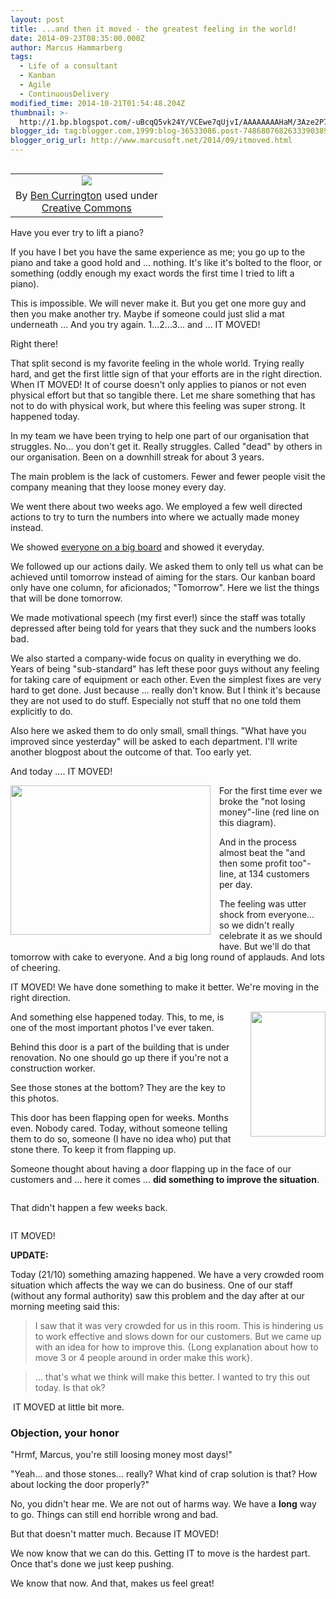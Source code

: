 ```yaml
---
layout: post
title: ...and then it moved - the greatest feeling in the world!
date: 2014-09-23T08:35:00.000Z
author: Marcus Hammarberg
tags:
  - Life of a consultant
  - Kanban
  - Agile
  - ContinuousDelivery
modified_time: 2014-10-21T01:54:48.204Z
thumbnail: >-
  http://1.bp.blogspot.com/-uBcqQ5vk24Y/VCEwe7qUjvI/AAAAAAAAHaM/3Aze2P7j4-Y/s72-c/14252616286_7d5982cfe4_m.jpg
blogger_id: tag:blogger.com,1999:blog-36533086.post-7486807682633390389
blogger_orig_url: http://www.marcusoft.net/2014/09/itmoved.html
---
```



<div>

<table class="tr-caption-container" data-cellpadding="0"
data-cellspacing="0"
style="float: left; margin-right: 1em; text-align: left;">
<colgroup>
<col style="width: 100%" />
</colgroup>
<tbody>
<tr class="odd">
<td style="text-align: center;"><a
href="http://1.bp.blogspot.com/-uBcqQ5vk24Y/VCEwe7qUjvI/AAAAAAAAHaM/3Aze2P7j4-Y/s1600/14252616286_7d5982cfe4_m.jpg"
data-imageanchor="1"
style="clear: left; margin-bottom: 1em; margin-left: auto; margin-right: auto;"><img
src="http://1.bp.blogspot.com/-uBcqQ5vk24Y/VCEwe7qUjvI/AAAAAAAAHaM/3Aze2P7j4-Y/s1600/14252616286_7d5982cfe4_m.jpg"
data-border="0" /></a></td>
</tr>
<tr class="even">
<td class="tr-caption" style="text-align: center;">By <a
href="https://www.flickr.com/photos/baconisavegetable/"
target="_blank">Ben Currington</a> used under<br />
<a href="https://creativecommons.org/licenses/by-sa/2.0/"
target="_blank">Creative Commons</a></td>
</tr>
</tbody>
</table>

Have you ever try to lift a piano?

If you have I bet you have the same experience as me; you go up to the
piano and take a good hold and ... nothing. It's like it's bolted to the
floor, or something (oddly enough my exact words the first time I tried
to lift a piano).

This is impossible. We will never make it.
But you get one more guy and then you make another try. Maybe if someone
could just slid a mat underneath ...
And you try again. 1...2...3... and ... IT MOVED!

Right there!

That split second is my favorite feeling in the whole world.
Trying really hard, and get the first little sign of that your efforts
are in the right direction. When IT MOVED!
It of course doesn't only applies to pianos or
not even physical effort but that so tangible there. Let me share
something that has not to do with physical work, but where this feeling
was super strong. It happened today.

In my team we have been trying to help one part of our organisation that
struggles. No... you don't get it. Really struggles. Called "dead" by
others in our organisation. Been on a downhill streak for about 3
years.

The main problem is the lack of customers. Fewer and fewer people visit
the company meaning that they loose money every day.

We went there about two weeks ago. We employed a few well directed
actions to try to turn the numbers into where we actually made money
instead.

We showed <a href="http://www.marcusoft.net/2014/09/ifyoubuildit.html"
target="_blank">everyone on a big board</a> and showed it everyday.

We followed up our actions daily. We asked them to only tell us what can
be achieved until tomorrow instead of aiming for the stars. Our kanban
board only have one column, for aficionados; "Tomorrow". Here we list
the things that will be done tomorrow.

We made motivational speech (my first ever!) since the staff was totally
depressed after being told for years that they suck and the numbers
looks bad.

We also started a company-wide focus on quality in everything we do.
Years of being "sub-standard" has left these poor guys without any
feeling for taking care of equipment or each other. Even the simplest
fixes are very hard to get done. Just because ... really don't know. But
I think it's because they are not used to do stuff. Especially not stuff
that no one told them explicitly to do.

Also here we asked them to do only small, small things. "What have you
improved since yesterday" will be asked to each department. I'll write
another blogpost about the outcome of that. Too early yet.

And today .... IT MOVED!

<div class="separator" style="clear: both; text-align: center;">

<a
href="http://1.bp.blogspot.com/-q6Bjt2adzuU/VCErvo7DYYI/AAAAAAAAHaA/8JCJ5QarvTU/s1600/Screen%2BShot%2B2014-09-23%2Bat%2B15.13.27%2B.png"
data-imageanchor="1"
style="clear: left; float: left; margin-bottom: 1em; margin-right: 1em;"><img
src="http://1.bp.blogspot.com/-q6Bjt2adzuU/VCErvo7DYYI/AAAAAAAAHaA/8JCJ5QarvTU/s1600/Screen%2BShot%2B2014-09-23%2Bat%2B15.13.27%2B.png"
data-border="0" width="320" height="239" /></a>

</div>

For the first time ever we broke the "not losing money"-line (red line
on this diagram).

And in the process almost beat the "and then some profit too"-line, at
134 customers per day.

The feeling was utter shock from everyone... so we didn't really
celebrate it as we should have. But we'll do that tomorrow with cake to
everyone.
And a big long round of applauds.
And lots of cheering.

IT MOVED! We have done something to make it better. We're moving in the
right direction.

<div class="separator" style="clear: both; text-align: center;">

<a
href="http://4.bp.blogspot.com/-sQc_aWdkpnM/VCEqnkcCTzI/AAAAAAAAHZ0/AOIFigjXLBM/s1600/2014-09-23%2B14.16.52.jpg"
data-imageanchor="1"
style="clear: right; float: right; margin-bottom: 1em; margin-left: 1em;"><img
src="http://4.bp.blogspot.com/-sQc_aWdkpnM/VCEqnkcCTzI/AAAAAAAAHZ0/AOIFigjXLBM/s1600/2014-09-23%2B14.16.52.jpg"
data-border="0" width="120" height="200" /></a>

</div>

And something else happened today. This, to me, is one of the most
important photos I've ever taken.

Behind this door is a part of the building that is under renovation. No
one should go up there if you're not a construction worker.

See those stones at the bottom? They are the key to this photos.

This door has been flapping open for weeks. Months even. Nobody cared.
Today, without someone telling them to do so, someone (I have no idea
who) put that stone there. To keep it from flapping up.

<div class="separator" style="clear: both; text-align: left;">

Someone thought about having a door flapping up in the face of our
customers and ... here it comes ... **did something to improve the
situation**.

</div>

<div class="separator" style="clear: both; text-align: left;">
</div>

<div class="separator" style="clear: both; text-align: left;">

That didn't happen a few weeks back.

</div>

<div class="separator" style="clear: both; text-align: left;">
</div>

<div class="separator" style="clear: both; text-align: left;">

IT MOVED!

</div>

<div class="separator" style="clear: both; text-align: left;">

**UPDATE:**

</div>

<div class="separator" style="clear: both; text-align: left;">

Today (21/10) something amazing happened. We have a very crowded room
situation which affects the way we can do business. One of our staff
(without any formal authority) saw this problem and the day after at our
morning meeting said this:

</div>

> I saw that it was very crowded for us in this room. This is hindering
> us to work effective and slows down for our customers. But we came up
> with an idea for how to improve this. {Long explanation about how to
> move 3 or 4 people around in order make this work}.

> ... that's what we think will make this better. I wanted to try this
> out today. Is that ok?

 IT MOVED at little bit more.

### Objection, your honor

<div>

"Hrmf, Marcus, you're still loosing money most days!"

</div>

<div>

"Yeah... and those stones... really? What kind of crap solution is that?
How about locking the door properly?"

</div>

<div>
</div>

<div>

No, you didn't hear me. We are not out of harms way. We have a
**long** way to go. Things can still end horrible wrong and bad.

</div>

<div>
</div>

<div>

But that doesn't matter much. Because IT MOVED!

</div>

<div>

We now know that we can do this. Getting IT to move is the hardest part.
Once that's done we just keep pushing.

</div>

<div>

We know that now. And that, makes us feel great!

</div>

</div>
